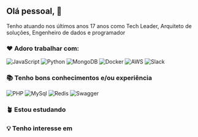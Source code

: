 ## Olá pessoal, :wave:

Tenho atuando nos últimos anos 17 anos como Tech Leader, Arquiteto de soluções, Engenheiro de dados e programador

### :heart: Adoro trabalhar com:

<div display="flex">
  <img src="https://img.shields.io/badge/JavaScript-323330?style=for-the-badge&logo=javascript&logoColor=F7DF1E" alt="JavaScript"/>
  <img src="https://img.shields.io/badge/Python-FFD43B?style=for-the-badge&logo=python&logoColor=blue" alt="Python"/>
  <img src="https://img.shields.io/badge/MongoDB-4EA94B?style=for-the-badge&logo=mongodb&logoColor=white" alt="MongoDB"/>
  <img src="https://img.shields.io/badge/Docker-2CA5E0?style=for-the-badge&logo=docker&logoColor=white" alt="Docker"/>
  <img src="https://img.shields.io/badge/Amazon_AWS-FF9900?style=for-the-badge&logo=amazonaws&logoColor=white" alt="AWS"/>
  <img src="https://img.shields.io/badge/Slack-4A154B?style=for-the-badge&logo=slack&logoColor=white" alt="Slack"/>
  
</div>


### :books: Tenho bons conhecimentos e/ou experiência

<div display="flex">
  <img src="https://img.shields.io/badge/PHP-777BB4?style=for-the-badge&logo=php&logoColor=white" alt="PHP"/>
  <img src="https://img.shields.io/badge/MySQL-005C84?style=for-the-badge&logo=mysql&logoColor=white" alt="MySql"/>
  <img src="https://img.shields.io/badge/redis-%23DD0031.svg?&style=for-the-badge&logo=redis&logoColor=white" alt="Redis"/>
  <img src="https://img.shields.io/badge/Swagger-85EA2D?style=for-the-badge&logo=Swagger&logoColor=white" alt="Swagger"/>
</div>

### :potted_plant:  Estou estudando

### :bulb: Tenho interesse em
